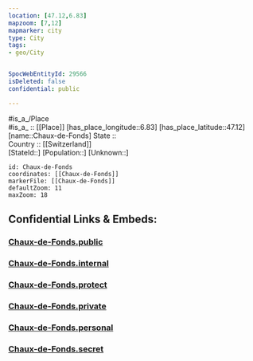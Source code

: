 ```yaml
---
location: [47.12,6.83] 
mapzoom: [7,12] 
mapmarker: city 
type: City
tags:
- geo/City


SpocWebEntityId: 29566
isDeleted: false
confidential: public

---
```

#is_a_/Place  
#is_a_ :: [[Place]] 
[has_place_longitude::6.83] 
[has_place_latitude::47.12] 
[name::Chaux-de-Fonds] 
State ::  
Country :: [[Switzerland]]  
[StateId::] 
[Population::] 
[Unknown::] 


```leaflet
id: Chaux-de-Fonds
coordinates: [[Chaux-de-Fonds]] 
markerFile: [[Chaux-de-Fonds]] 
defaultZoom: 11 
maxZoom: 18
```


## Confidential Links & Embeds: 

### [Chaux-de-Fonds.public](/_public/\Earth\Continent\Europe\Europe~Central\Switzerland\Switzerland~Cantons\Neuchâtel\CityChaux-de-Fonds.public.md) 

### [Chaux-de-Fonds.internal](/_internal/\Earth\Continent\Europe\Europe~Central\Switzerland\Switzerland~Cantons\Neuchâtel\CityChaux-de-Fonds.internal.md) 

### [Chaux-de-Fonds.protect](/_protect/\Earth\Continent\Europe\Europe~Central\Switzerland\Switzerland~Cantons\Neuchâtel\CityChaux-de-Fonds.protect.md) 

### [Chaux-de-Fonds.private](/_private/\Earth\Continent\Europe\Europe~Central\Switzerland\Switzerland~Cantons\Neuchâtel\CityChaux-de-Fonds.private.md) 

### [Chaux-de-Fonds.personal](/_personal/\Earth\Continent\Europe\Europe~Central\Switzerland\Switzerland~Cantons\Neuchâtel\CityChaux-de-Fonds.personal.md) 

### [Chaux-de-Fonds.secret](/_secret/\Earth\Continent\Europe\Europe~Central\Switzerland\Switzerland~Cantons\Neuchâtel\CityChaux-de-Fonds.secret.md)

